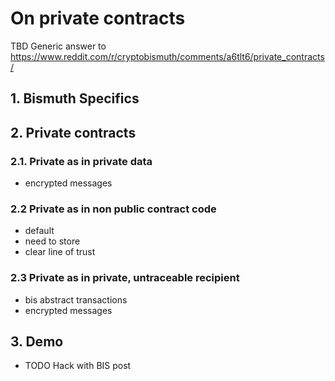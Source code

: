 # On private contracts

TBD
Generic answer to https://www.reddit.com/r/cryptobismuth/comments/a6tlt6/private_contracts/

## 1. Bismuth Specifics


## 2. Private contracts

### 2.1. Private as in private data

- encrypted messages

### 2.2 Private as in non public contract code

- default
- need to store
- clear line of trust

### 2.3 Private as in private, untraceable recipient

- bis abstract transactions
- encrypted messages

## 3. Demo

- TODO Hack with BIS post
